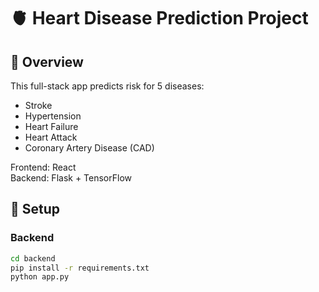 # 🫀 Heart Disease Prediction Project

## 📌 Overview
This full-stack app predicts risk for 5 diseases:
- Stroke  
- Hypertension  
- Heart Failure  
- Heart Attack  
- Coronary Artery Disease (CAD)

Frontend: React  
Backend: Flask + TensorFlow  

## 🚀 Setup

### Backend
```bash
cd backend
pip install -r requirements.txt
python app.py
